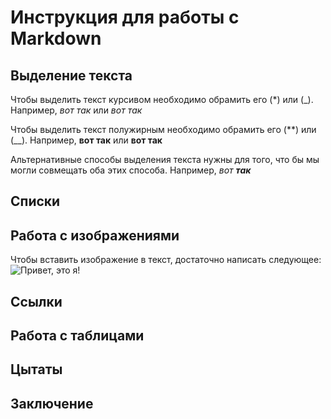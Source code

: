 # Инструкция для работы с Markdown

## Выделение текста
Чтобы выделить текст курсивом необходимо обрамить его (*) или (_). Например, *вот так* или _вот так_

Чтобы выделить текст полужирным необходимо обрамить его (**) или (__). Например, **вот так** или __вот так__

Альтернативные способы выделения текста нужны для того, что бы мы могли совмещать оба этих способа. Например, _вот **так**_

## Списки 

## Работа с изображениями
Чтобы вставить изображение в текст, достаточно написать следующее:
![Привет, это я!](i.webp)

## Ссылки

## Работа с таблицами

## Цытаты 

## Заключение 